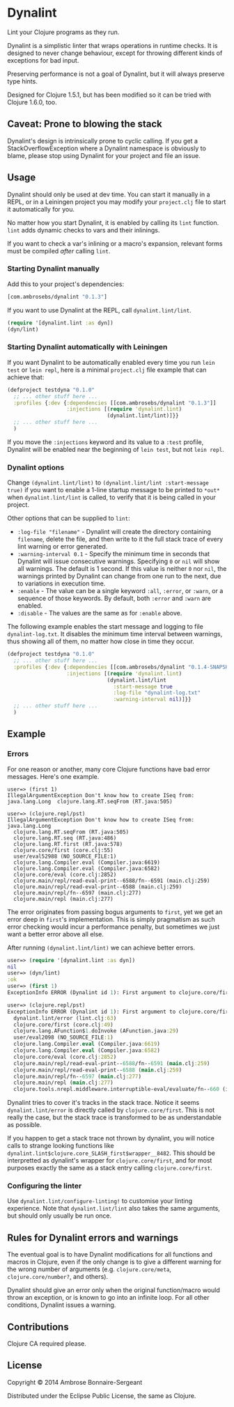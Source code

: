 # Dynalint

Lint your Clojure programs as they run.

Dynalint is a simplistic linter that wraps operations in runtime checks.
It is designed to never change behaviour, except for throwing different
kinds of exceptions for bad input.

Preserving performance is not a goal of Dynalint, but it will always
preserve type hints.

Designed for Clojure 1.5.1, but has been modified so it can be tried
with Clojure 1.6.0, too.


## Caveat: Prone to blowing the stack

Dynalint's design is intrinsically prone to cyclic calling. If you get a StackOverflowException
where a Dynalint namespace is obviously to blame, please stop using Dynalint for your
project and file an issue.


## Usage

Dynalint should only be used at dev time.  You can start it manually
in a REPL, or in a Leiningen project you may modify your `project.clj`
file to start it automatically for you.

No matter how you start Dynalint, it is enabled by calling its `lint`
function.  `lint` adds dynamic checks to vars and their inlinings.

If you want to check a var's inlining or a macro's expansion, relevant
forms must be compiled *after* calling `lint`.


### Starting Dynalint manually

Add this to your project's dependencies:

```clojure
[com.ambrosebs/dynalint "0.1.3"]
```

If you want to use Dynalint at the REPL, call `dynalint.lint/lint`.

```clojure
(require '[dynalint.lint :as dyn])
(dyn/lint)
```


### Starting Dynalint automatically with Leiningen

If you want Dynalint to be automatically enabled every time you run
`lein test` or `lein repl`, here is a minimal `project.clj` file
example that can achieve that:

```clojure
(defproject testdyna "0.1.0"
  ;; ... other stuff here ...
  :profiles {:dev {:dependencies [[com.ambrosebs/dynalint "0.1.3"]]
                   :injections [(require 'dynalint.lint)
                                (dynalint.lint/lint)]}}
  ;; ... other stuff here ...
  )
```

If you move the `:injections` keyword and its value to a `:test`
profile, Dynalint will be enabled near the beginning of `lein test`,
but not `lein repl`.


### Dynalint options

Change `(dynalint.lint/lint)` to `(dynalint.lint/lint :start-message
true)` if you want to enable a 1-line startup message to be printed to
`*out*` when `dynalint.lint/lint` is called, to verify that it is
being called in your project.

Other options that can be supplied to `lint`:

* `:log-file "filename"` - Dynalint will create the directory
  containing `filename`, delete the file, and then write to it the
  full stack trace of every lint warning or error generated.
* `:warning-interval 0.1` - Specify the minimum time in seconds that
  Dynalint will issue consecutive warnings.  Specifying `0` or `nil`
  will show all warnings.  The default is 1 second.  If this value is
  neither `0` nor `nil`, the warnings printed by Dynalint can change
  from one run to the next, due to variations in execution time.
* `:enable` - The value can be a single keyword `:all`, `:error`, or
  `:warn`, or a sequence of those keywords.  By default, both `:error`
  and `:warn` are enabled.
* `:disable` - The values are the same as for `:enable` above.

The following example enables the start message and logging to file
`dynalint-log.txt`.  It disables the minimum time interval between
warnings, thus showing all of them, no matter how close in time they
occur.

```clojure
(defproject testdyna "0.1.0"
  ;; ... other stuff here ...
  :profiles {:dev {:dependencies [[com.ambrosebs/dynalint "0.1.4-SNAPSHOT"]]
                   :injections [(require 'dynalint.lint)
                                (dynalint.lint/lint
                                  :start-message true
                                  :log-file "dynalint-log.txt"
                                  :warning-interval nil)]}}
  ;; ... other stuff here ...
  )
```


## Example

### Errors

For one reason or another, many core Clojure functions have bad error messages.
Here's one example.

```
user=> (first 1)
IllegalArgumentException Don't know how to create ISeq from: java.lang.Long  clojure.lang.RT.seqFrom (RT.java:505)

user=> (clojure.repl/pst)
IllegalArgumentException Don't know how to create ISeq from: java.lang.Long
  clojure.lang.RT.seqFrom (RT.java:505)
  clojure.lang.RT.seq (RT.java:486)
  clojure.lang.RT.first (RT.java:578)
  clojure.core/first (core.clj:55)
  user/eval52988 (NO_SOURCE_FILE:1)
  clojure.lang.Compiler.eval (Compiler.java:6619)
  clojure.lang.Compiler.eval (Compiler.java:6582)
  clojure.core/eval (core.clj:2852)
  clojure.main/repl/read-eval-print--6588/fn--6591 (main.clj:259)
  clojure.main/repl/read-eval-print--6588 (main.clj:259)
  clojure.main/repl/fn--6597 (main.clj:277)
  clojure.main/repl (main.clj:277)
```

The error originates from passing bogus arguments to `first`, yet we get an error
deep in `first`'s implementation. This is simply pragmatism as such error checking would
incur a performance penalty, but sometimes we just want a better error above all else.

After running `(dynalint.lint/lint)` we can achieve better errors.

```clojure
user=> (require '[dynalint.lint :as dyn])
nil
user=> (dyn/lint)
:ok
user=> (first 1)
ExceptionInfo ERROR (Dynalint id 1): First argument to clojure.core/first must be seqable: 1 (instance of class java.lang.Long)  dynalint.lint/error (lint.clj:63)

user=> (clojure.repl/pst)
ExceptionInfo ERROR (Dynalint id 1): First argument to clojure.core/first must be seqable: 1 (instance of class java.lang.Long) {:dynalint.lint/dynalint true, :dynalint.lint/error true, :dynalint.lint/id 1}
  dynalint.lint/error (lint.clj:63)
  clojure.core/first (core.clj:49)
  clojure.lang.AFunction$1.doInvoke (AFunction.java:29)
  user/eval2098 (NO_SOURCE_FILE:1)
  clojure.lang.Compiler.eval (Compiler.java:6619)
  clojure.lang.Compiler.eval (Compiler.java:6582)
  clojure.core/eval (core.clj:2852)
  clojure.main/repl/read-eval-print--6588/fn--6591 (main.clj:259)
  clojure.main/repl/read-eval-print--6588 (main.clj:259)
  clojure.main/repl/fn--6597 (main.clj:277)
  clojure.main/repl (main.clj:277)
  clojure.tools.nrepl.middleware.interruptible-eval/evaluate/fn--660 (interruptible_eval.clj:56)
```

Dynalint tries to cover it's tracks in the stack trace. Notice it seems `dynalint.lint/error`
is directly called by `clojure.core/first`. This is not really the case, but the stack trace
is transformed to be as understandable as possible. 

If you happen to get a stack trace not thrown
by dynalint, you will notice calls to strange looking functions like 
`dynalint.lint$clojure.core_SLASH_first$wrapper__8482`. This should be interpretted as dynalint's
wrapper for `clojure.core/first`, and for most purposes exactly the same as a stack entry calling
`clojure.core/first`.

### Configuring the linter

Use `dynalint.lint/configure-linting!` to customise your linting experience. Note that
`dynalint.lint/lint` also takes the same arguments, but should only usually be run once.


## Rules for Dynalint errors and warnings

The eventual goal is to have Dynalint modifications for all functions
and macros in Clojure, even if the only change is to give a different
warning for the wrong number of arguments (e.g. `clojure.core/meta`,
`clojure.core/number?`, and others).

Dynalint should give an error only when the original function/macro
would throw an exception, or is known to go into an infinite loop.
For all other conditions, Dynalint issues a warning.


## Contributions

Clojure CA required please.

## License

Copyright © 2014 Ambrose Bonnaire-Sergeant

Distributed under the Eclipse Public License, the same as Clojure.
